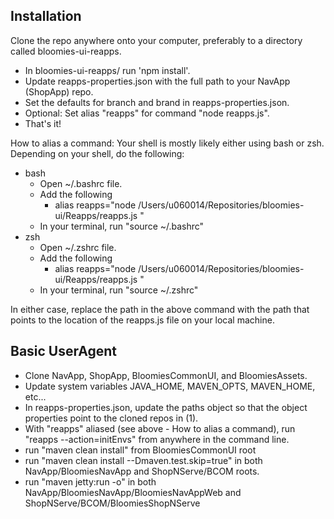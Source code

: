 ## Installation
Clone the repo anywhere onto your computer, preferably to a directory called bloomies-ui-reapps.
* In bloomies-ui-reapps/ run 'npm install'.
* Update reapps-properties.json with the full path to your NavApp (ShopApp) repo.
* Set the defaults for branch and brand in reapps-properties.json.
* Optional: Set alias "reapps" for command "node reapps.js".
* That's it!

How to alias a command:  Your shell is mostly likely either using bash or zsh.  Depending on your shell, do the following:
* bash
  - Open ~/.bashrc file.
  - Add the following
    - alias reapps="node /Users/u060014/Repositories/bloomies-ui/Reapps/reapps.js "
  - In your terminal, run "source ~/.bashrc"
* zsh
  - Open ~/.zshrc file.
  - Add the following
    - alias reapps="node /Users/u060014/Repositories/bloomies-ui/Reapps/reapps.js "
  - In your terminal, run "source ~/.zshrc"

In either case, replace the path in the above command with the path that points to the location of the reapps.js file on your local machine.

## Basic UserAgent
* Clone NavApp, ShopApp, BloomiesCommonUI, and BloomiesAssets.
* Update system variables JAVA_HOME, MAVEN_OPTS, MAVEN_HOME, etc...
* In reapps-properties.json, update the paths object so that the object properties point to the cloned repos in (1).
* With "reapps" aliased (see above - How to alias a command), run "reapps --action=initEnvs" from anywhere in the command line.
* run "maven clean install" from BloomiesCommonUI root
* run "maven clean install --Dmaven.test.skip=true" in both NavApp/BloomiesNavApp and ShopNServe/BCOM roots.
* run "maven jetty:run -o" in both NavApp/BloomiesNavApp/BloomiesNavAppWeb and ShopNServe/BCOM/BloomiesShopNServe